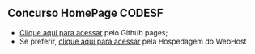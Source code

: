 ## Concurso HomePage CODESF
- [Clique aqui para acessar](https://igorangelotti.github.io/FrontMasters/index.html) pelo Github pages;
- Se preferir, [clique aqui para acessar](https://codesf.000webhostapp.com/) pela Hospedagem do WebHost
